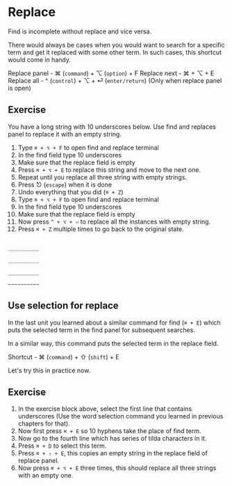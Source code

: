 Replace
========

Find is incomplete without replace and vice versa.

There would always be cases when you would want to search for a specific term
and get it replaced with some other term. In such cases, this shortcut would
come in handy.

Replace panel - ⌘ (`command`) + ⌥ (`option`) + F
Replace next - ⌘ + ⌥ + E
Replace all - ^ (`control`) + ⌥ + ⏎ (`enter/return`) (Only when replace panel
is open)

Exercise
---------

You have a long string with 10 underscores below. Use find and replaces panel
to replace it with an empty string.

1. Type `⌘ + ⌥ + F` to open find and replace terminal
2. In the find field type 10 underscores
3. Make sure that the replace field is empty
4. Press `⌘ + ⌥ + E` to replace this string and move to the next one.
5. Repeat until you replace all three string with empty strings.
6. Press ⎋ (`escape`) when it is done
7. Undo everything that you did (`⌘ + Z`)
8. Type `⌘ + ⌥ + F` to open find and replace terminal
9. In the find field type 10 underscores
9. Make sure that the replace field is empty
10. Now press `^ + ⌥ + ⏎` to replace all the instances with empty string.
11. Press `⌘ + Z` multiple times to go back to the original state.


```

__________

__________

__________

~~~~~~~~~~

```

Use selection for replace
--------------------------

In the last unit you learned about a similar command for find (`⌘ + E`)
which puts the selected term in the find panel for subsequent searches.

In a similar way, this command puts the selected term in the replace field.

Shortcut - ⌘ (`command`) + ⇧ (`shift`) + E

Let's try this in practice now.

Exercise
---------

1. In the exercise block above, select the first line that contains 
   underscores (Use the word selection command you learned in previous 
   chapters for that).
2. Now first press `⌘ + E` so 10 hyphens take the place of find term.
3. Now go to the fourth line which has series of tilda characters in it.
4. Press `⌘ + D` to select this term.
5. Press `⌘ + ⇧ + E`, this copies an empty string in the replace field of
   replace panel.
4. Now press `⌘ + ⌥ + E` three times, this should replace all three strings
   with an empty one.
